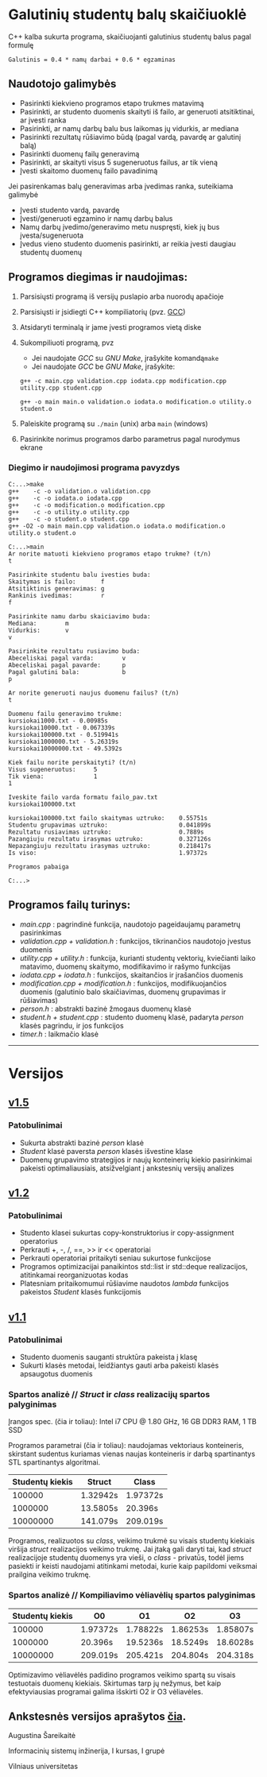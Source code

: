 # Galutinių studentų balų skaičiuoklė

C++ kalba sukurta programa, skaičiuojanti galutinius studentų balus pagal formulę

    Galutinis = 0.4 * namų darbai + 0.6 * egzaminas



## Naudotojo galimybės

 - Pasirinkti kiekvieno programos etapo trukmes matavimą
 - Pasirinkti, ar studento duomenis skaityti iš failo, ar generuoti atsitiktinai, ar įvesti ranka
 - Pasirinkti, ar namų darbų balu bus laikomas jų vidurkis, ar mediana
 - Pasirinkti rezultatų rūšiavimo būdą (pagal vardą, pavardę ar galutinį balą)
 - Pasirinkti duomenų failų generavimą
 - Pasirinkti, ar skaityti visus 5 sugeneruotus failus, ar tik vieną
 - Įvesti skaitomo duomenų failo pavadinimą
 
 Jei pasirenkamas balų generavimas arba įvedimas ranka, suteikiama galimybė
 - Įvesti studento vardą, pavardę
 - Įvesti/generuoti egzamino ir namų darbų balus
 - Namų darbų įvedimo/generavimo metu nuspręsti, kiek jų bus įvesta/sugeneruota
 - Įvedus vieno studento duomenis pasirinkti, ar reikia įvesti daugiau studentų duomenų


## Programos diegimas ir naudojimas:

 1. Parsisiųsti programą iš versijų puslapio arba nuorodų apačioje
 2. Parsisiųsti ir įsidiegti C++ kompiliatorių (pvz. [GCC](https://gcc.gnu.org/))
 3. Atsidaryti terminalą ir jame įvesti programos vietą diske
 4. Sukompiliuoti programą, pvz
	- Jei naudojate *GCC* su *GNU Make*, įrašykite komandą`make`
	- Jei naudojate *GCC* be *GNU Make*, įrašykite: 
	
	`g++ -c main.cpp validation.cpp iodata.cpp modification.cpp utility.cpp student.cpp`
	
	`g++ -o main main.o validation.o iodata.o modification.o utility.o student.o`
1. Paleiskite programą su `./main` (unix) arba `main` (windows)
2. Pasirinkite norimus programos darbo parametrus pagal nurodymus ekrane

### Diegimo ir naudojimosi programa pavyzdys

```
C:...>make
g++    -c -o validation.o validation.cpp
g++    -c -o iodata.o iodata.cpp
g++    -c -o modification.o modification.cpp
g++    -c -o utility.o utility.cpp
g++    -c -o student.o student.cpp
g++ -O2 -o main main.cpp validation.o iodata.o modification.o utility.o student.o

C:...>main
Ar norite matuoti kiekvieno programos etapo trukme? (t/n)
t

Pasirinkite studentu balu ivesties buda:
Skaitymas is failo:       f
Atsitiktinis generavimas: g
Rankinis ivedimas:        r
f

Pasirinkite namu darbu skaiciavimo buda:
Mediana:        m
Vidurkis:       v
v

Pasirinkite rezultatu rusiavimo buda:
Abeceliskai pagal varda:        v
Abeceliskai pagal pavarde:      p
Pagal galutini bala:            b
p

Ar norite generuoti naujus duomenu failus? (t/n)
t

Duomenu failu generavimo trukme:
kursiokai1000.txt - 0.00985s
kursiokai10000.txt - 0.067339s
kursiokai100000.txt - 0.519941s
kursiokai1000000.txt - 5.26319s
kursiokai10000000.txt - 49.5392s

Kiek failu norite perskaityti? (t/n)
Visus sugeneruotus:     5
Tik viena:              1
1

Iveskite failo varda formatu failo_pav.txt
kursiokai100000.txt

kursiokai100000.txt failo skaitymas uztruko:    0.55751s
Studentu grupavimas uztruko:                    0.041899s
Rezultatu rusiavimas uztruko:                   0.7889s
Pazangiuju rezultatu irasymas uztruko:          0.327126s
Nepazangiuju rezultatu irasymas uztruko:        0.218417s
Is viso:                                        1.97372s

Programos pabaiga

C:...>
```

## Programos failų turinys:
 - *main.cpp* : pagrindinė funkcija, naudotojo pageidaujamų parametrų pasirinkimas
 - *validation.cpp + validation.h* : funkcijos, tikrinančios naudotojo įvestus duomenis
 - *utility.cpp + utility.h* : funkcija, kurianti studentų vektorių, kviečianti laiko matavimo, duomenų skaitymo, modifikavimo ir rašymo funkcijas
 - *iodata.cpp + iodata.h* : funkcijos, skaitančios ir įrašančios duomenis
 - *modification.cpp + modification.h* : funkcijos, modifikuojančios duomenis (galutinio balo skaičiavimas, duomenų grupavimas ir rūšiavimas)
 - *person.h* : abstrakti bazinė žmogaus duomenų klasė
 - *student.h + student.cpp* : studento duomenų klasė, padaryta *person* klasės pagrindu, ir jos funkcijos
 - *timer.h* : laikmačio klasė

-------------------------------------

# Versijos
## [v1.5](https://github.com/Naktis/final-grades-2/releases/tag/v1.5)
### Patobulinimai
 - Sukurta abstrakti bazinė *person* klasė
 - *Student* klasė paversta *person* klasės išvestine klase
 - Duomenų grupavimo strategijos ir naujų konteinerių kiekio pasirinkimai pakeisti optimaliausiais, atsižvelgiant į ankstesnių versijų analizes

## [v1.2](https://github.com/Naktis/final-grades-2/releases/tag/v1.2)
### Patobulinimai
 - Studento klasei sukurtas copy-konstruktorius ir copy-assignment operatorius
 - Perkrauti +, -, /, ==, >> ir << operatoriai
 - Perkrauti operatoriai pritaikyti seniau sukurtose funkcijose
 - Programos optimizacijai panaikintos std::list ir std::deque realizacijos, atitinkamai reorganizuotas kodas
 - Platesniam pritaikomumui rūšiavime naudotos *lambda* funkcijos pakeistos *Student* klasės funkcijomis

## [v1.1](https://github.com/Naktis/final-grades-2/releases/tag/v1.1)
### Patobulinimai
 - Studento duomenis sauganti struktūra pakeista į klasę
 - Sukurti klasės metodai, leidžiantys gauti arba pakeisti klasės apsaugotus duomenis

### Spartos analizė // *Struct* ir *class* realizacijų spartos palyginimas
Įrangos spec. (čia ir toliau): Intel i7 CPU @ 1.80 GHz, 16 GB DDR3 RAM, 1 TB SSD

Programos parametrai (čia ir toliau): naudojamas vektoriaus konteineris, skirstant sudentus kuriamas vienas naujas konteineris ir darbą spartinantys STL spartinantys algoritmai.

| Studentų kiekis | Struct   | Class    |
| --------------- | -------- | -------- |
| 100000          | 1.32942s | 1.97372s |
| 1000000         | 13.5805s | 20.396s  |
| 10000000        | 141.079s | 209.019s |

Programos, realizuotos su *class*, veikimo trukmė su visais studentų kiekiais viršija *struct* realizacijos veikimo trukmę. Jai įtaką gali daryti tai, kad *struct* realizacijoje studentų duomenys yra vieši, o *class* - privatūs, todėl jiems pasiekti ir keisti naudojami atitinkami metodai, kurie kaip papildomi veiksmai prailgina veikimo trukmę.

### Spartos analizė // Kompiliavimo vėliavėlių spartos palyginimas

| Studentų kiekis | O0       | O1       | O2       | O3       |
| --------------- | -------- | -------- | -------- | -------- |
| 100000          | 1.97372s | 1.78822s | 1.86253s | 1.85807s |
| 1000000         | 20.396s  | 19.5236s | 18.5249s | 18.6028s |
| 10000000        | 209.019s | 205.421s | 204.804s | 204.318s |

Optimizavimo vėliavėlės padidino programos veikimo spartą su visais testuotais duomenų kiekiais. Skirtumas tarp jų nežymus, bet kaip efektyviausias programai galima išskirti O2 ir O3 vėliavėles.

Ankstesnės versijos aprašytos [čia](https://github.com/Naktis/final-grades/blob/master/README.md).
------------
Augustina Šareikaitė

Informacinių sistemų inžinerija, I kursas, I grupė

Vilniaus universitetas
